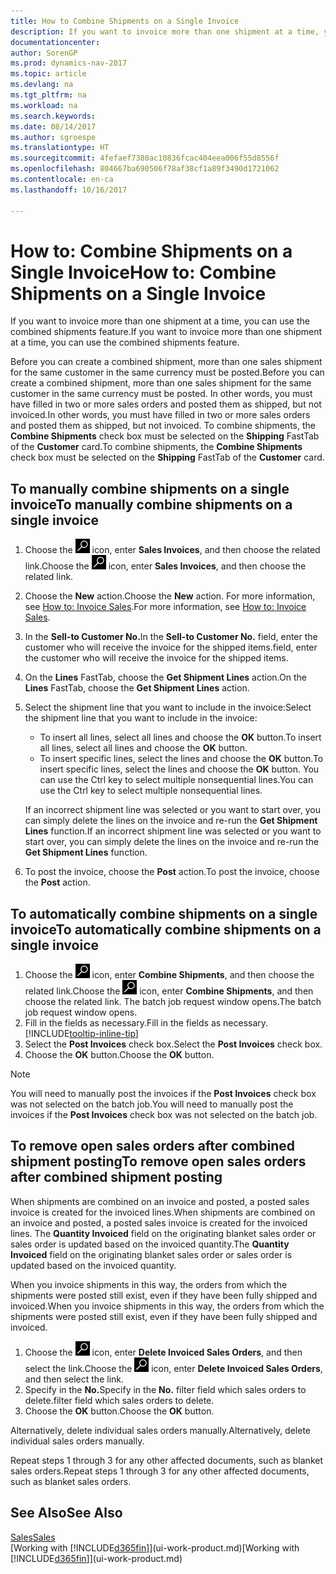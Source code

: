 ```yaml
---
title: How to Combine Shipments on a Single Invoice
description: If you want to invoice more than one shipment at a time, you can use the combined shipments feature.
documentationcenter: 
author: SorenGP
ms.prod: dynamics-nav-2017
ms.topic: article
ms.devlang: na
ms.tgt_pltfrm: na
ms.workload: na
ms.search.keywords: 
ms.date: 08/14/2017
ms.author: sgroespe
ms.translationtype: HT
ms.sourcegitcommit: 4fefaef7380ac10836fcac404eea006f55d8556f
ms.openlocfilehash: 804667ba690506f78af38cf1a89f3490d1721062
ms.contentlocale: en-ca
ms.lasthandoff: 10/16/2017

---
```

# <a name="how-to-combine-shipments-on-a-single-invoice"></a><span data-ttu-id="813f8-103">How to: Combine Shipments on a Single Invoice</span><span class="sxs-lookup"><span data-stu-id="813f8-103">How to: Combine Shipments on a Single Invoice</span></span>
<span data-ttu-id="813f8-104">If you want to invoice more than one shipment at a time, you can use the combined shipments feature.</span><span class="sxs-lookup"><span data-stu-id="813f8-104">If you want to invoice more than one shipment at a time, you can use the combined shipments feature.</span></span>  

 <span data-ttu-id="813f8-105">Before you can create a combined shipment, more than one sales shipment for the same customer in the same currency must be posted.</span><span class="sxs-lookup"><span data-stu-id="813f8-105">Before you can create a combined shipment, more than one sales shipment for the same customer in the same currency must be posted.</span></span> <span data-ttu-id="813f8-106">In other words, you must have filled in two or more sales orders and posted them as shipped, but not invoiced.</span><span class="sxs-lookup"><span data-stu-id="813f8-106">In other words, you must have filled in two or more sales orders and posted them as shipped, but not invoiced.</span></span> <span data-ttu-id="813f8-107">To combine shipments, the **Combine Shipments** check box must be selected on the **Shipping** FastTab of the **Customer** card.</span><span class="sxs-lookup"><span data-stu-id="813f8-107">To combine shipments, the **Combine Shipments** check box must be selected on the **Shipping** FastTab of the **Customer** card.</span></span>  

## <a name="to-manually-combine-shipments-on-a-single-invoice"></a><span data-ttu-id="813f8-108">To manually combine shipments on a single invoice</span><span class="sxs-lookup"><span data-stu-id="813f8-108">To manually combine shipments on a single invoice</span></span>  
1. <span data-ttu-id="813f8-109">Choose the ![Search for Page or Report](media/ui-search/search_small.png "Search for Page or Report icon") icon, enter **Sales Invoices**, and then choose the related link.</span><span class="sxs-lookup"><span data-stu-id="813f8-109">Choose the ![Search for Page or Report](media/ui-search/search_small.png "Search for Page or Report icon") icon, enter **Sales Invoices**, and then choose the related link.</span></span>  
2. <span data-ttu-id="813f8-110">Choose the **New** action.</span><span class="sxs-lookup"><span data-stu-id="813f8-110">Choose the **New** action.</span></span> <span data-ttu-id="813f8-111">For more information, see [How to: Invoice Sales](sales-how-invoice-sales.md).</span><span class="sxs-lookup"><span data-stu-id="813f8-111">For more information, see [How to: Invoice Sales](sales-how-invoice-sales.md).</span></span>
3. <span data-ttu-id="813f8-112">In the **Sell-to Customer No.**</span><span class="sxs-lookup"><span data-stu-id="813f8-112">In the **Sell-to Customer No.**</span></span> <span data-ttu-id="813f8-113">field, enter the customer who will receive the invoice for the shipped items.</span><span class="sxs-lookup"><span data-stu-id="813f8-113">field, enter the customer who will receive the invoice for the shipped items.</span></span>  
4. <span data-ttu-id="813f8-114">On the **Lines** FastTab, choose the **Get Shipment Lines** action.</span><span class="sxs-lookup"><span data-stu-id="813f8-114">On the **Lines** FastTab, choose the **Get Shipment Lines** action.</span></span>  
5. <span data-ttu-id="813f8-115">Select the shipment line that you want to include in the invoice:</span><span class="sxs-lookup"><span data-stu-id="813f8-115">Select the shipment line that you want to include in the invoice:</span></span>  

    - <span data-ttu-id="813f8-116">To insert all lines, select all lines and choose the **OK** button.</span><span class="sxs-lookup"><span data-stu-id="813f8-116">To insert all lines, select all lines and choose the **OK** button.</span></span>  
    - <span data-ttu-id="813f8-117">To insert specific lines, select the lines and choose the **OK** button.</span><span class="sxs-lookup"><span data-stu-id="813f8-117">To insert specific lines, select the lines and choose the **OK** button.</span></span> <span data-ttu-id="813f8-118">You can use the Ctrl key to select multiple nonsequential lines.</span><span class="sxs-lookup"><span data-stu-id="813f8-118">You can use the Ctrl key to select multiple nonsequential lines.</span></span>  

    <span data-ttu-id="813f8-119">If an incorrect shipment line was selected or you want to start over, you can simply delete the lines on the invoice and re-run the **Get Shipment Lines** function.</span><span class="sxs-lookup"><span data-stu-id="813f8-119">If an incorrect shipment line was selected or you want to start over, you can simply delete the lines on the invoice and re-run the **Get Shipment Lines** function.</span></span>  
7. <span data-ttu-id="813f8-120">To post the invoice, choose the **Post** action.</span><span class="sxs-lookup"><span data-stu-id="813f8-120">To post the invoice, choose the **Post** action.</span></span>  

## <a name="to-automatically-combine-shipments-on-a-single-invoice"></a><span data-ttu-id="813f8-121">To automatically combine shipments on a single invoice</span><span class="sxs-lookup"><span data-stu-id="813f8-121">To automatically combine shipments on a single invoice</span></span>  
1. <span data-ttu-id="813f8-122">Choose the ![Search for Page or Report](media/ui-search/search_small.png "Search for Page or Report icon") icon, enter **Combine Shipments**, and then choose the related link.</span><span class="sxs-lookup"><span data-stu-id="813f8-122">Choose the ![Search for Page or Report](media/ui-search/search_small.png "Search for Page or Report icon") icon, enter **Combine Shipments**, and then choose the related link.</span></span> <span data-ttu-id="813f8-123">The batch job request window opens.</span><span class="sxs-lookup"><span data-stu-id="813f8-123">The batch job request window opens.</span></span>  
2. <span data-ttu-id="813f8-124">Fill in the fields as necessary.</span><span class="sxs-lookup"><span data-stu-id="813f8-124">Fill in the fields as necessary.</span></span> [!INCLUDE[tooltip-inline-tip](includes/tooltip-inline-tip_md.md)]
3. <span data-ttu-id="813f8-125">Select the **Post Invoices** check box.</span><span class="sxs-lookup"><span data-stu-id="813f8-125">Select the **Post Invoices** check box.</span></span>  
4.  <span data-ttu-id="813f8-126">Choose the **OK** button.</span><span class="sxs-lookup"><span data-stu-id="813f8-126">Choose the **OK** button.</span></span>  

> [!NOTE]  
>  <span data-ttu-id="813f8-127">You will need to manually post the invoices if the **Post Invoices** check box was not selected on the batch job.</span><span class="sxs-lookup"><span data-stu-id="813f8-127">You will need to manually post the invoices if the **Post Invoices** check box was not selected on the batch job.</span></span>  

## <a name="to-remove-open-sales-orders-after-combined-shipment-posting"></a><span data-ttu-id="813f8-128">To remove open sales orders after combined shipment posting</span><span class="sxs-lookup"><span data-stu-id="813f8-128">To remove open sales orders after combined shipment posting</span></span> 
<span data-ttu-id="813f8-129">When shipments are combined on an invoice and posted, a posted sales invoice is created for the invoiced lines.</span><span class="sxs-lookup"><span data-stu-id="813f8-129">When shipments are combined on an invoice and posted, a posted sales invoice is created for the invoiced lines.</span></span> <span data-ttu-id="813f8-130">The **Quantity Invoiced** field on the originating blanket sales order or sales order is updated based on the invoiced quantity.</span><span class="sxs-lookup"><span data-stu-id="813f8-130">The **Quantity Invoiced** field on the originating blanket sales order or sales order is updated based on the invoiced quantity.</span></span>  

<span data-ttu-id="813f8-131">When you invoice shipments in this way, the orders from which the shipments were posted still exist, even if they have been fully shipped and invoiced.</span><span class="sxs-lookup"><span data-stu-id="813f8-131">When you invoice shipments in this way, the orders from which the shipments were posted still exist, even if they have been fully shipped and invoiced.</span></span>   

1. <span data-ttu-id="813f8-132">Choose the ![Search for Page or Report](media/ui-search/search_small.png "Search for Page or Report icon") icon, enter **Delete Invoiced Sales Orders**, and then select the link.</span><span class="sxs-lookup"><span data-stu-id="813f8-132">Choose the ![Search for Page or Report](media/ui-search/search_small.png "Search for Page or Report icon") icon, enter **Delete Invoiced Sales Orders**, and then select the link.</span></span>  
2. <span data-ttu-id="813f8-133">Specify in the **No.**</span><span class="sxs-lookup"><span data-stu-id="813f8-133">Specify in the **No.**</span></span> <span data-ttu-id="813f8-134">filter field which sales orders to delete.</span><span class="sxs-lookup"><span data-stu-id="813f8-134">filter field which sales orders to delete.</span></span>  
3. <span data-ttu-id="813f8-135">Choose the **OK** button.</span><span class="sxs-lookup"><span data-stu-id="813f8-135">Choose the **OK** button.</span></span>  

<span data-ttu-id="813f8-136">Alternatively, delete individual sales orders manually.</span><span class="sxs-lookup"><span data-stu-id="813f8-136">Alternatively, delete individual sales orders manually.</span></span>  

<span data-ttu-id="813f8-137">Repeat steps 1 through 3 for any other affected documents, such as blanket sales orders.</span><span class="sxs-lookup"><span data-stu-id="813f8-137">Repeat steps 1 through 3 for any other affected documents, such as blanket sales orders.</span></span>

## <a name="see-also"></a><span data-ttu-id="813f8-138">See Also</span><span class="sxs-lookup"><span data-stu-id="813f8-138">See Also</span></span>  
[<span data-ttu-id="813f8-139">Sales</span><span class="sxs-lookup"><span data-stu-id="813f8-139">Sales</span></span>](sales-manage-sales.md)  
<span data-ttu-id="813f8-140">[Working with [!INCLUDE[d365fin](includes/d365fin_md.md)]](ui-work-product.md)</span><span class="sxs-lookup"><span data-stu-id="813f8-140">[Working with [!INCLUDE[d365fin](includes/d365fin_md.md)]](ui-work-product.md)</span></span>

